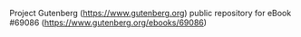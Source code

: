Project Gutenberg (https://www.gutenberg.org) public repository for
eBook #69086 (https://www.gutenberg.org/ebooks/69086)
